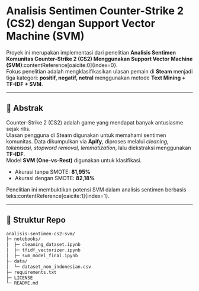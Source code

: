# Analisis Sentimen Counter-Strike 2 (CS2) dengan Support Vector Machine (SVM)

Proyek ini merupakan implementasi dari penelitian **Analisis Sentimen Komunitas Counter-Strike 2 (CS2) Menggunakan Support Vector Machine (SVM)**:contentReference[oaicite:0]{index=0}.  
Fokus penelitian adalah mengklasifikasikan ulasan pemain di **Steam** menjadi tiga kategori: **positif, negatif, netral** menggunakan metode **Text Mining + TF-IDF + SVM**.

---

## 📌 Abstrak
Counter-Strike 2 (CS2) adalah game yang mendapat banyak antusiasme sejak rilis.  
Ulasan pengguna di Steam digunakan untuk memahami sentimen komunitas. Data dikumpulkan via **Apify**, diproses melalui *cleaning, tokenisasi, stopword removal, lemmatization*, lalu diekstraksi menggunakan **TF-IDF**.  
Model **SVM (One-vs-Rest)** digunakan untuk klasifikasi.  

- Akurasi tanpa SMOTE: **81,95%**  
- Akurasi dengan SMOTE: **82,18%**  

Penelitian ini membuktikan potensi SVM dalam analisis sentimen berbasis teks:contentReference[oaicite:1]{index=1}.

---

## 📂 Struktur Repo
```bash
analisis-sentimen-cs2-svm/
├─ notebooks/                
│  ├─ cleaning_dataset.ipynb
│  ├─ tfidf_vectorizer.ipynb
│  ├─ svm_model_final.ipynb
├─ data/
│  └─ dataset_non_indonesian.csv     
├─ requirements.txt          
├─ LICENSE                   
└─ README.md

